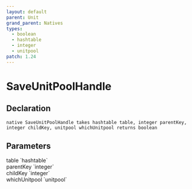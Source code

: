 ```yaml
---
layout: default
parent: Unit
grand_parent: Natives
types:
  - boolean
  - hashtable
  - integer
  - unitpool
patch: 1.24
---
```


# SaveUnitPoolHandle

## Declaration

```
native SaveUnitPoolHandle takes hashtable table, integer parentKey, integer childKey, unitpool whichUnitpool returns boolean
```

## Parameters
<dl>
  <dt>table `hashtable`</dt>
  <dd></dd>

  <dt>parentKey `integer`</dt>
  <dd></dd>

  <dt>childKey `integer`</dt>
  <dd></dd>

  <dt>whichUnitpool `unitpool`</dt>
  <dd></dd>
</dl>